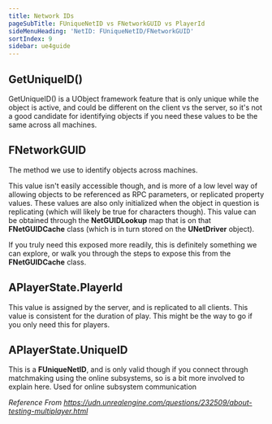 ```yaml
---
title: Network IDs
pageSubTitle: FUniqueNetID vs FNetworkGUID vs PlayerId
sideMenuHeading: 'NetID: FUniqueNetID/FNetworkGUID'
sortIndex: 9
sidebar: ue4guide
---
```


## GetUniqueID()

GetUniqueID() is a UObject framework feature that is only unique while the object is active, and could be different on the client vs the server, so it's not a good candidate for identifying objects if you need these values to be the same across all machines.

## FNetworkGUID
The method we use to identify objects across machines.

This value isn't easily accessible though, and is more of a low level way of allowing objects to be referenced as RPC parameters, or replicated property values. These values are also only initialized when the object in question is replicating (which will likely be true for characters though). This value can be obtained through the **NetGUIDLookup** map that is on that **FNetGUIDCache** class (which is in turn stored on the **UNetDriver** object).

If you truly need this exposed more readily, this is definitely something we can explore, or walk you through the steps to expose this from the **FNetGUIDCache** class.

## APlayerState.PlayerId

This value is assigned by the server, and is replicated to all clients. This value is consistent for the duration of play. This might be the way to go if you only need this for players.

## APlayerState.UniqueID

This is a **FUniqueNetID**, and is only valid though if you connect through matchmaking using the online subsystems, so is a bit more involved to explain here. Used for online subsystem communication

*Reference From <https://udn.unrealengine.com/questions/232509/about-testing-multiplayer.html>*
